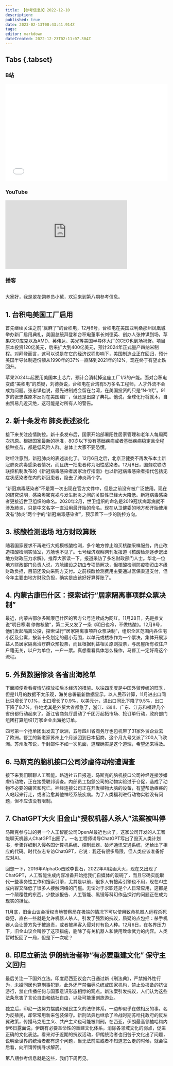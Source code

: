 ```yaml
---
title: 【参考信息8】2022-12-10
description: 
published: true
date: 2023-02-13T00:43:41.914Z
tags: 
editor: markdown
dateCreated: 2022-12-23T02:11:07.304Z
---
```


## Tabs {.tabset}
### B站
<div style="position: relative; padding: 30% 45%;">
<iframe style="position: absolute; width: 100%; height: 100%; left: 0; top: 0;" src="//player.bilibili.com/player.html?&bvid=BV11V4y1P7wU&page=1&as_wide=1&high_quality=1&danmaku=1" scrolling="no" border="0" frameborder="no" framespacing="0" allowfullscreen="true"></iframe>
</div>

### YouTube
<div style="position: relative; padding-bottom: calc(56.25% * 0.75); /* 16:9 */ width: 75%; height: 0;">
<iframe style="position: absolute; top: 0; left: 0; width: 100%; height: 100%;" src="https://www.youtube-nocookie.com/embed/TjO16fFywEU" title="YouTube video player" frameborder="0" allow="accelerometer; autoplay; clipboard-write; encrypted-media; gyroscope; picture-in-picture" allowfullscreen></iframe>
</div>
  
### 播客
<div class="podcast-player"></div>

## 

大家好，我是翠花饲养员小黛，欢迎来到第八期参考信息。

## 1. 台积电美国工厂启用

首先继续关注之前“赢麻了”的台积电，12月6号，台积电在美国亚利桑那州凤凰城举办新厂启用典礼，美国总统拜登和台积电董事长刘德英、创办人张仲谋到场，苹果CEO库克以及AMD、英伟达、美光等美国半导体大厂的CEO也到场祝贺。项目原本投资120亿美元，后来扩大到400亿美元，预计2024年正式量产四纳米制程。对拜登而言，这可以说是在它的经济议程影响下，美国制造业正在回归，预计美国半导体制造份额从1990年的37%一直降到2021年的12%，现在终于有望止跌回升。

苹果2024年起要用美国本土芯片，预计会消耗掉这座工厂1/3的产能。面对台积电变成“美积电”的质疑，刘德英说，台积电在台湾有5万多名工程师，人才外流不会成为问题。张忠谋也说，最先进制成会留在台湾，在美国投资的只是“N-1代”。91岁的张忠谋原本反对在美国建厂，但还是出席了典礼。他说，全球化行将就木，自由贸易几近灭绝，这可能是对所有人的警告。

## 2. 新十条发布 肺炎表述淡化

接下来关注疫情防控。新十条发布后，国家开始部署阳性居家管理和老年人每周两次抗原。根据国家最新的标准，80岁以下没有基础疾病或者基础疾病稳定且全程接种疫苗，都是低风险人群。总体上大家不要恐慌。

财经注意到，新冠肺炎的表述淡化了。12月6日之后，北京卫健委不再发布本土新冠肺炎病毒感染者情况，而且统一把患者称为阳性感染者。12月8日，国务院联防联控机制发布的《新冠病毒感染者居家治疗指南》也以新冠病毒感染者指代包括无症状感染者在内的新冠患者，隐去了肺炎两个字。

“新冠病毒感染者”不是第一次出现在官方文件中，但是之前没有被广泛使用。现在的研究说明，感染奥密克戎与发生肺炎之间的关联性已经大大降低。新冠病毒感染者更接近世卫组织的命名。2020年2月，世卫组织的命名是2019冠状病毒病就不涉及肺炎，只是中文名字一直沿用最开始的命名。现在从卫健委的地方都开始使用没有“肺炎”两个字的“新冠病毒感染者”，预示着下一步的防控方向。

## 3. 核酸检测退场 地方财政算账

随着国家要求不再进行大规模核酸检测，多个地方停止购买核酸采样服务，终止改造核酸检测实验室，方舱也不见了。七号经济观察网刊发报道《核酸检测逐步退出 地方财政压力求解》，推荐大家读一下。报道采访了多名财政部门人士。华北一位地方财政部门负责人说，方舱建设之初由专项债解决，但核酸检测防疫物资由本级财政负担，目前还没向采购方支付。之前核酸检测费用主要通过医保渠道支付，但今年主要由地方财政负担，确实是应该好好算算账了。

## 4. 内蒙古康巴什区：探索试行“居家隔离事项群众票决制”

最近，内蒙古鄂尔多斯康巴什区的官方公号连续成为网红。11月28日，先是推文说“明日寒潮 停做核酸”，第二天又发了一条《明日也冷，不做核酸》。12月8号，他们发起隔离公投，探索试行“居家隔离事项群众票决制”，组织全区范围内各住宅小区及公寓，按新十条划定的最小范围，以单元或楼栋作为一个票决，集体开展涉益人员居家隔离治疗群众预投票，而且根据利益相关原则投票，与房屋所有权住户户籍无关，以户为单位，一户一票。真想看看具体怎么操作，马督工一定好奇这个流程。

## 5. 外贸数据惨淡 各省出海抢单

下面顺便看看疫情防控放松后本经济的措施。以往四季度是中国外贸传统的旺季，但是11月的数据不太乐观，海关总署最新数据显示，以人民币计算，11月进出口同比只增长了0.1%，出口增长了0.9%，以美元计，进出口同比下降了9.5%，出口下降了8.7%。各地尤其是外贸大省都急了，浙江、四川、广东、江苏和福建几个省份都行动起来了。浙江省商务厅启动了千团万起拓市场、抢订单行动，政府部门组团打算组织1万家企业出海抢订单。

四号第一个抢单团出发去了欧洲，五号四川省商务厅也包机带了31家外贸企业去了欧洲。督工的新老家苏州上个月派团到日本招商，这个月九号又派了200人飞欧洲。苏州发布说，千封邮件不如一次见面，道理确实是这个道理，希望还来得及。

## 6. 马斯克的脑机接口公司涉虐待动物遭调查

接下来我们聊聊人工智能。路透社五日报道，马斯克的脑机接口公司神经连接涉嫌虐待动物，正在接受联邦调查。内部员工抱怨公司的动物实验过于仓促，造成了动物不必要的痛苦和死亡。神经连接公司正在开发植物大脑的设备，有望帮助瘫痪的人站起来行走，或者治愈其他神经系统疾病。为了人类福利进行动物实验没有问题，但不应该没有限制。

## 7. ChatGPT大火 旧金山“授权机器人杀人”法案被叫停

马斯克参与过的另一个人工智能公司OpenAI最近也火了，这家公司开发的人工智能聊天机器人ChatGPT出圈了。一名工程师诱导ChatGPT写出了毁灭人类计划书，步骤详细到入侵各国计算机系统、控制武器、破坏通讯交通系统，还给出了相应的代码。时代杂志专访ChatGPT，它说：我还有很多局限，但人类应该准备好应对AI。

回想一下，2016年AlphaGo击败李世石，2022年AI绘画大火，现在又出现了ChatGPT，人工智能生成内容准备开始抢我们自媒体的饭碗了，而且它确实能取代一些事务性工作和搜索引擎，尤其是以前，很多人有搜索引擎也不用，现在AI生成内容又降低了很多人接触网络的门槛。无论对于求职还是个人日常应用，这都是一个颠覆性的东西。少数派报告、人工智能、黑镜等科幻作品探讨的问题正在成为现实的担忧。

11月底，旧金山议会授权当地警察局在极端的情况下可以使用致命机器人远程杀死嫌犯，直白一些就是允许机器人杀人。引发了强烈的抗议，质疑的点包括：杀手机器人会让警方免于被追责，或者被黑客入侵对付有色人种。12月6日，在各界压力下，旧金山议会叫停了这项措施，删除了有关机器人和使用致命武力的内容。人类暂时扳回了一局，但是下一次呢？

## 8. 印尼立新法 伊朗统治者称“有必要重建文化” 保守主义回归

最后关注一下国外立法。印度尼西亚议会六日通过新《刑法典》，严禁婚外性行为，未婚同居也算刑事犯罪。此外还严禁侮辱总统或国家机构，禁止没报备的抗议游行，禁止传播任何与国家意识形态相悖的观点。新法案引发抗议，人们认为这些法条危害了言论自由和结社自由，以及可能重创旅游业。

独立后，印尼一边努力摆脱和殖民主义的法律体系，一边却似乎在做相反的事。名为反殖民，却常常用新来包装保守。新刑法典也继承了冷战时期苏哈托政府的反左翼政策，传播马克思主义、共产主义也可能被判刑。在西亚，伊朗最高领袖哈梅内伊6日露面说，伊朗有必要革命性的重建文化体系，消除各领域文化的弱点，促进正确的文化表达。看来对于近期的抗议活动，伊朗统治者也归咎于文化出了问题，说明全世界的统治者都有这个问题，当无法前进或者不知道怎么走的时候，就会往后看，向所谓传统寻求解药。

第八期参考信息就是这些，我们下周再见。

